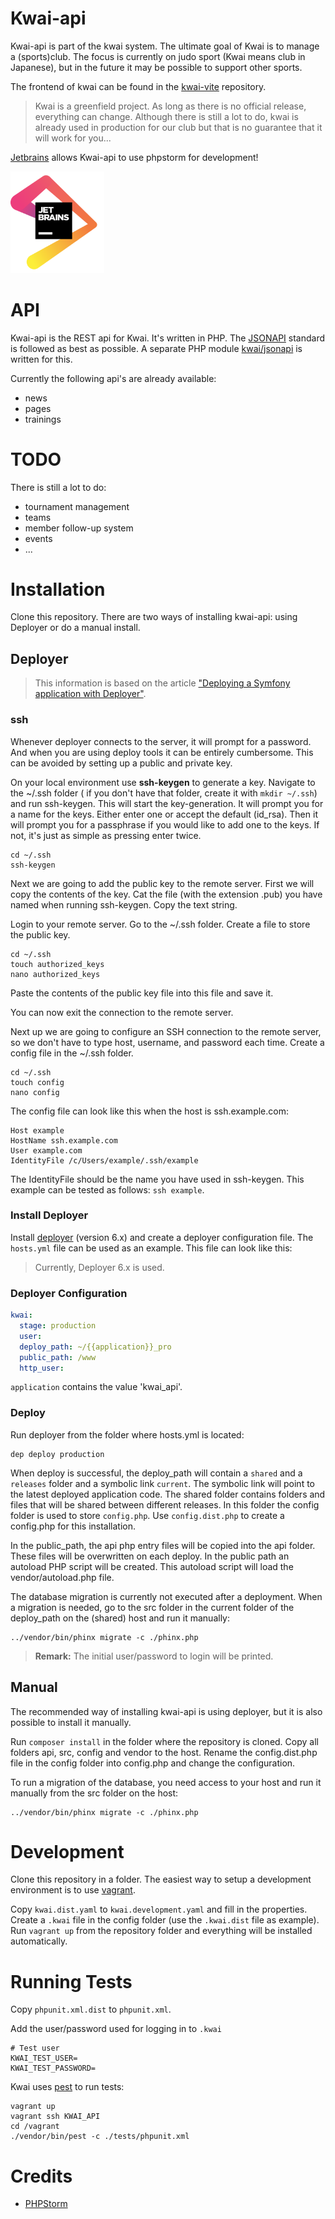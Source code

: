 Kwai-api
========

Kwai-api is part of the kwai system. The ultimate goal of Kwai is to manage a 
(sports)club. The focus is currently on judo sport (Kwai means club in 
Japanese), but in the future it may be possible to support other sports.

The frontend of kwai can be found in the
[kwai-vite](https://github.com/fbraem/kwai-vite) repository.

> Kwai is a greenfield project. As long as there is no official release,
> everything can change. Although there is still a lot to do, kwai is already
> used in production for our club but that is no guarantee that it will work 
> for you...

[Jetbrains](https://www.jetbrains.com/?from=kwai-api) allows Kwai-api to use
phpstorm for development!

<img alt="jetbrains" src="jetbrains.png" width="150px" />

API
===
Kwai-api is the REST api for Kwai. It's written in PHP.
The [JSONAPI](http://jsonapi.org) standard is followed as best as 
possible. A separate PHP module [kwai/jsonapi](https://github.com/fbraem/kwai-jsonapi)
is written for this.

Currently the following api's are already available:

- news
- pages
- trainings

TODO
====

There is still a lot to do:

- tournament management
- teams
- member follow-up system
- events
- ...

Installation
============
Clone this repository. There are two ways of installing kwai-api: using
Deployer or do a manual install.

Deployer
--------

> This information is based on the article
> ["Deploying a Symfony application with Deployer"](https://dev.to/andersbjorkland/deploying-a-symfony-application-with-deployer-afe).

### ssh
Whenever deployer connects to the server, it will prompt for a password. And when you are using deploy tools it 
can be entirely cumbersome. This can be avoided by setting up a public and private key.

On your local environment use **ssh-keygen** to generate a key. Navigate to the ~/.ssh folder (
if you don't have that folder, create it with `mkdir ~/.ssh`) and run ssh-keygen. This will start
the key-generation. It will prompt you for a name for the keys. Either enter one or accept the 
default (id_rsa). Then it will prompt you for a passphrase if you would like to add one to 
the keys. If not, it's just as simple as pressing enter twice.

````shell
cd ~/.ssh
ssh-keygen
````

Next we are going to add the public key to the remote server. First we will copy the contents 
of the key. Cat the file (with the extension .pub) you have named when running ssh-keygen. Copy the text string.

Login to your remote server. Go to the ~/.ssh folder. Create a file to store the public key.
````shell
cd ~/.ssh
touch authorized_keys
nano authorized_keys
````
Paste the contents of the public key file into this file and save it.

You can now exit the connection to the remote server.

Next up we are going to configure an SSH connection to the remote server, so we don't have to 
type host, username, and password each time. Create a config file in the ~/.ssh folder.

````shell
cd ~/.ssh
touch config
nano config
````
The config file can look like this when the host is ssh.example.com:
````
Host example
HostName ssh.example.com
User example.com
IdentityFile /c/Users/example/.ssh/example
````
The IdentityFile should be the name you have used in ssh-keygen.
This example can be tested as follows: `ssh example`.

### Install Deployer
Install [deployer](https://deployer.org/) (version 6.x)
and create a deployer configuration file. The `hosts.yml` file can be used as an
example. This file can look like this:

> Currently, Deployer 6.x is used.

### Deployer Configuration

````yaml
kwai:
  stage: production
  user: 
  deploy_path: ~/{{application}}_pro
  public_path: /www
  http_user: 
````

`application` contains the value 'kwai_api'.

### Deploy
Run deployer from the folder where hosts.yml is located:

````shell
dep deploy production
````

When deploy is successful, the deploy_path will contain a `shared` and a
`releases` folder and a symbolic link `current`. The symbolic link will point
to the latest deployed application code. The shared folder contains folders
and files that will be shared between different releases. In this folder the 
config folder is used to store `config.php`. Use `config.dist.php` to create
a config.php for this installation.

In the public_path, the api php entry files will be copied into the api folder.
These files will be overwritten on each deploy. In the public path an autoload
PHP script will be created. This autoload script will load the
vendor/autoload.php file.

The database migration is currently not executed after a deployment. When a 
migration is needed, go to the src folder in the current folder of the 
deploy_path on the (shared) host and run it manually:

````shell
../vendor/bin/phinx migrate -c ./phinx.php
````

> **Remark:** The initial user/password to login will be printed.

Manual
------
The recommended way of installing kwai-api is using deployer, but it is also
possible to install it manually.

Run `composer install` in the folder where the repository is cloned. Copy all 
folders api, src, config and vendor to the host. Rename the config.dist.php
file in the config folder into config.php and change the configuration.

To run a migration of the database, you need access to your host and run it
manually from the src folder on the host:

````shell
../vendor/bin/phinx migrate -c ./phinx.php
````

Development
============

Clone this repository in a folder. The easiest way to setup a development
environment is to use [vagrant](https://www.vagrantup.com/). 

Copy `kwai.dist.yaml` to `kwai.development.yaml` and fill in the properties.
Create a `.kwai` file in the config folder (use the `.kwai.dist` file as example).
Run `vagrant up` from the repository folder and everything will be 
installed automatically.

Running Tests
=============

Copy `phpunit.xml.dist` to `phpunit.xml`.

Add the user/password used for logging in to `.kwai`

    # Test user
    KWAI_TEST_USER=
    KWAI_TEST_PASSWORD=

Kwai uses [pest](https://pestphp.com/) to run tests:

    vagrant up
    vagrant ssh KWAI_API
    cd /vagrant
    ./vendor/bin/pest -c ./tests/phpunit.xml

Credits
=======
+ [PHPStorm](https://www.jetbrains.com/phpstorm/?from=kwai-api)
